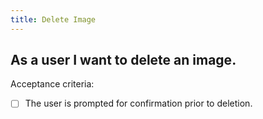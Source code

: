 ```yaml
---
title: Delete Image
---
```


## As a user I want to delete an image.

Acceptance criteria:
- [ ] The user is prompted for confirmation prior to deletion.
